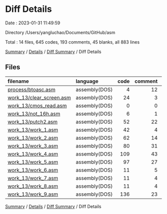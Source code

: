 # Diff Details

Date : 2023-01-31 11:49:59

Directory /Users/yangluchao/Documents/GitHub/asm

Total : 14 files,  645 codes, 193 comments, 45 blanks, all 883 lines

[Summary](results.md) / [Details](details.md) / [Diff Summary](diff.md) / Diff Details

## Files
| filename | language | code | comment | blank | total |
| :--- | :--- | ---: | ---: | ---: | ---: |
| [process/btoasc.asm](/process/btoasc.asm) | assembly(DOS) | 4 | 12 | 0 | 16 |
| [work_13/clear_screen.asm](/work_13/clear_screen.asm) | assembly(DOS) | 24 | 3 | 2 | 29 |
| [work_13/cmos_read.asm](/work_13/cmos_read.asm) | assembly(DOS) | 0 | 0 | -1 | -1 |
| [work_13/not_16h.asm](/work_13/not_16h.asm) | assembly(DOS) | 6 | 1 | 0 | 7 |
| [work_13/putch2.asm](/work_13/putch2.asm) | assembly(DOS) | 52 | 22 | 2 | 76 |
| [work_13/work_1.asm](/work_13/work_1.asm) | assembly(DOS) | 42 | 4 | 4 | 50 |
| [work_13/work_2.asm](/work_13/work_2.asm) | assembly(DOS) | 62 | 14 | 3 | 79 |
| [work_13/work_3.asm](/work_13/work_3.asm) | assembly(DOS) | 80 | 31 | 4 | 115 |
| [work_13/work_4.asm](/work_13/work_4.asm) | assembly(DOS) | 109 | 43 | 5 | 157 |
| [work_13/work_5.asm](/work_13/work_5.asm) | assembly(DOS) | 97 | 27 | 4 | 128 |
| [work_13/work_6.asm](/work_13/work_6.asm) | assembly(DOS) | 11 | 5 | 4 | 20 |
| [work_13/work_7.asm](/work_13/work_7.asm) | assembly(DOS) | 11 | 4 | 4 | 19 |
| [work_13/work_8.asm](/work_13/work_8.asm) | assembly(DOS) | 11 | 4 | 4 | 19 |
| [work_13/work_9.asm](/work_13/work_9.asm) | assembly(DOS) | 136 | 23 | 10 | 169 |

[Summary](results.md) / [Details](details.md) / [Diff Summary](diff.md) / Diff Details